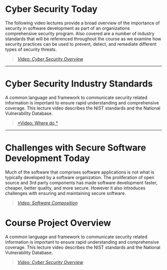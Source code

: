 # Cyber Security Today

The following video lectures provide a broad overview of the importance of security in software development as part of an organizations comprehensive security program. Also covered are a number of industry standards that will be referenced throughout the course as we examine how security practices can be used to prevent, detect, and remediate different types of security threats.

> [*Video: Cyber Security Overview*](https://auburn.hosted.panopto.com/Panopto/Pages/Viewer.aspx?id=b5a2da35-7d70-4dd1-8dbf-acbc0052c762)

---


# Cyber Security Industry Standards

A common language and framework to communicate security related information is important to ensure rapid understanding and comprehensive coverage.  This lecture video describes the NIST standards and the National Vulnerability Database.

> [*Video: Where do *](https://auburn.hosted.panopto.com/Panopto/Pages/Viewer.aspx?id=b5a2da35-7d70-4dd1-8dbf-acbc0052c762)

---

# Challenges with Secure Software Development Today

Much of the software that comprises software applications is not what is typically developed by a software organization.  The proliferation of open source and 3rd party components has made software development faster, cheaper, better quality, and more secure.  However it also introduces challenges with ensuring and maintaining secure software.


> [*Video: Software Composition*](https://auburn.hosted.panopto.com/Panopto/Pages/Viewer.aspx?id=b5a2da35-7d70-4dd1-8dbf-acbc0052c762)


# Course Project Overview

A common language and framework to communicate security related information is important to ensure rapid understanding and comprehensive coverage.  This lecture video describes the NIST standards and the National Vulnerability Database.

> [*Video: Cyber Security Overview*](https://auburn.hosted.panopto.com/Panopto/Pages/Viewer.aspx?id=b5a2da35-7d70-4dd1-8dbf-acbc0052c762)


